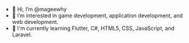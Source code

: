 - 👋 Hi, I’m @mageewhy
- 👀 I’m interested in game development, application development, and web development.
- 🌱 I'm currently learning Flutter, C#, HTML5, CSS, JavaScript, and Laravel.

<!---
mageewhy/mageewhy is a ✨ special ✨ repository because its `README.md` (this file) appears on your GitHub profile.
You can click the Preview link to take a look at your changes.
--->
